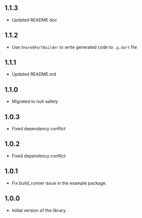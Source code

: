## 1.1.3

- Updated README doc

## 1.1.2

- Use `SharedPartBuilder` to write generated code to `.g.dart` file

## 1.1.1

- Updated README.md

## 1.1.0

- Migrated to null-safety

## 1.0.3

- Fixed dependency conflict

## 1.0.2

- Fixed dependency conflict

## 1.0.1

- Fix build_runner issue in the example package.

## 1.0.0

- Initial version of the library.
